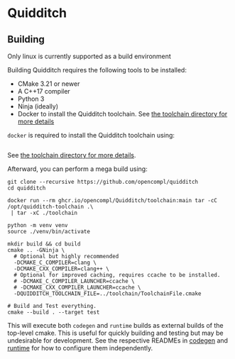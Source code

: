 # Quidditch

## Building

Only linux is currently supported as a build environment

Building Quidditch requires the following tools to be installed:
* CMake 3.21 or newer
* A C++17 compiler
* Python 3
* Ninja (ideally)
* Docker to install the Quidditch toolchain. See [the toolchain directory for more details](runtime/toolchain/README.md)

`docker` is required to install the Quidditch toolchain using:
```shell

```
See [the toolchain directory for more details](runtime/toolchain/README.md).

Afterward, you can perform a mega build using:
```shell
git clone --recursive https://github.com/opencompl/quidditch
cd quidditch

docker run --rm ghcr.io/opencompl/Quidditch/toolchain:main tar -cC /opt/quidditch-toolchain .\
 | tar -xC ./toolchain

python -m venv venv
source ./venv/bin/activate

mkdir build && cd build
cmake .. -GNinja \
  # Optional but highly recommended 
  -DCMAKE_C_COMPILER=clang \
  -DCMAKE_CXX_COMPILER=clang++ \
  # Optional for improved caching, requires ccache to be installed.
  # -DCMAKE_C_COMPILER_LAUNCHER=ccache \
  # -DCMAKE_CXX_COMPILER_LAUNCHER=ccache \
  -DQUIDDITCH_TOOLCHAIN_FILE=../toolchain/ToolchainFile.cmake

# Build and Test everything.
cmake --build . --target test
```

This will execute both `codegen` and `runtime` builds as external builds of the top-level cmake.
This is useful for quickly building and testing but may be undesirable for development.
See the respective READMEs in [codegen](codegen/README.md) and [runtime](runtime/README.md) for how to configure them
independently.
